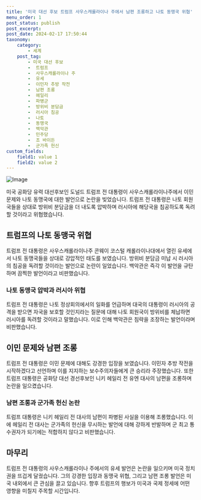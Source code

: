 ```yaml
---
title: '미국 대선 후보 트럼프 사우스캐롤라이나 주에서 남편 조롱하고 나토 동맹국 위협'
menu_order: 1
post_status: publish
post_excerpt: 
post_date: 2024-02-17 17:50:44
taxonomy:
    category:
        - 세계
    post_tag:
        - 미국 대선 후보
        -  트럼프
        -  사우스캐롤라이나 주
        -  유세
        -  이민자 추방 작전
        -  남편 조롱
        -  헤일리
        -  파병군
        -  방위비 분담금
        -  러시아 침공
        -  나토
        -  동맹국
        -  백악관
        -  민주당
        -  조 바이든
        -  군가족 헌신
custom_fields:
    field1: value 1
    field2: value 2
---
```


![Image](https://imgnews.pstatic.net/image/421/2024/02/11/0007345977_001_20240211181801481.jpg?type=w647)

미국 공화당 유력 대선후보인 도널드 트럼프 전 대통령이 사우스캐롤라이나주에서 이민 문제와 나토 동맹국에 대한 발언으로 논란을 빚었습니다. 트럼프 전 대통령은 나토 회원국들을 상대로 방위비 분담금을 더 내도록 압박하며 러시아에 해당국을 침공하도록 독려할 것이라고 위협했습니다.
## 트럼프의 나토 동맹국 위협
트럼프 전 대통령은 사우스캐롤라이나주 콘웨이 코스털 캐롤라이나대에서 열린 유세에서 나토 동맹국들을 상대로 강압적인 태도를 보였습니다. 방위비 분담금 미납 시 러시아의 침공을 독려할 것이라는 발언으로 논란이 일었습니다. 백악관은 즉각 이 발언을 규탄하며 끔찍한 발언이라고 비판했습니다.
### 나토 동맹국 압박과 러시아 위협
트럼프 전 대통령은 나토 정상회의에서의 일화를 언급하며 대국의 대통령이 러시아의 공격을 받으면 자국을 보호할 것인지라는 질문에 대해 나토 회원국이 방위비를 체납하면 러시아를 독려할 것이라고 말했습니다. 이로 인해 백악관은 침략을 조장하는 발언이라며 비판했습니다.
## 이민 문제와 남편 조롱
트럼프 전 대통령은 이민 문제에 대해도 강경한 입장을 보였습니다. 이민자 추방 작전을 시작하겠다고 선언하며 이를 지지하는 보수주의자들에게 큰 승리라 주장했습니다. 또한 트럼프 대통령은 공화당 대선 경선후보인 니키 헤일리 전 유엔 대사의 남편을 조롱하며 논란을 일으켰습니다.
### 남편 조롱과 군가족 헌신 논란
트럼프 대통령은 니키 헤일리 전 대사의 남편이 파병된 사실을 이용해 조롱했습니다. 이에 헤일리 전 대사는 군가족의 헌신을 무시하는 발언에 대해 강하게 반발하며 군 최고 통수권자가 되기에는 적합하지 않다고 비판했습니다.
## 마무리
트럼프 전 대통령의 사우스캐롤라이나 주에서의 유세 발언은 논란을 일으키며 미국 정치권을 뜨겁게 달궜습니다. 그의 강경한 입장과 동맹국 위협, 그리고 남편 조롱 발언은 미국 내외에서 큰 관심을 끌고 있습니다. 향후 트럼프의 행보가 미국과 국제 정세에 어떤 영향을 미칠지 주목할 시간입니다.
